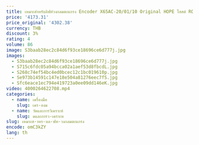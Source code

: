 ```yaml
---
title: เหมาะสําหรับลิฟท์วงกลมตะแกรง Encoder X65AC-20/01/10 Original HOPE โฮสต์ ROTARY Encoder
price: '4173.31'
price_original: '4302.38'
currency: THB
discount: 3%
rating: 4
volume: 86
image: S3baab28ec2c84d6f93ce18696ce6d777j.jpg
images:
  - S3baab28ec2c84d6f93ce18696ce6d777j.jpg
  - S715c6fdc05a94bcca02a1aef53d8fbcdL.jpg
  - S268c74ef54bc4ed0bcec12c1bc019610p.jpg
  - Se973b14591c147e18e504a81276eec7fS.jpg
  - Sfc6eace1ec794e419723a0ee09dd146eK.jpg
video: 4000264622708.mp4
categories:
  - name: เครื่องมือ
    slug: เคร-องม
  - name: วัดและการวิเคราะห์
    slug: ดและการว-เคราะห
slug: เหมาะส-าหร-บล-ฟท-วงกลมตะแกรง
encode: omC3kZY
lang: th
---
```

  
